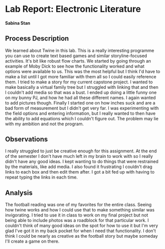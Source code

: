 # Lab Report: Electronic Literature

#### Sabina Stan 

## Process Description

We learned about Twine in this lab. This is a really interesting programme you can use to create text based games and similar storyline-focused activities. It's bit like robust flow charts. We started by going through an example of Moby Dick to see how the functionality worked and what options were available to us. This was the most helpful but I think I'd have to make a list until I got more familiar with them all so I could easily reference them. I tried to make a story for my current capstone project. I wanted to make basically a virtual family tree but I struggled with linking that and then I couldn't add media so that was a bust. I ended up doing a little funny one on my bunny PJ, and how he had all these different names. I again wanted to add pictures though. Finally I started one on how inches suck and are a bad form of measurement but I didn't get very far. I was experimenting with the field options and entering information, but I really wanted to then have the ability to add equations which I couldn't figure out. The problem may lie with my ambition and not the program. 

## Observations

I really struggled to just be creative enough for this assignment. At the end of the semester I don't have much left in my brain to work with so I really didn't have any good ideas. I kept wanting to do things that were restrained by the materials, like add media. I also found it frustrating I couldn't drag links to each box and then edit them after. I got a bit fed up with having to repeat typing the links in each time. 

## Analysis

The football reading was one of my favorites for the entire class. Seeing how twine works and how I could use that to make something similar was invigorating. I tried to use it in class to work on my final project but not being able to include photos was a roadblock for that particular work. I couldn't think of many good ideas on the spot for how to use it but I'm very glad I've got it in my back pocket for when I need that functionality. I don't think I could be nearly as creative as the football story but maybe someday I'll create a game on there. 
